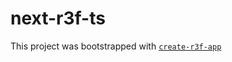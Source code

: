 # next-r3f-ts

This project was bootstrapped with [`create-r3f-app`](https://github.com/utsuboco/create-r3f-app)